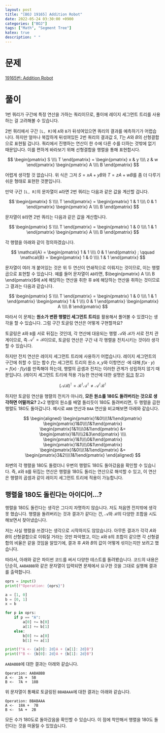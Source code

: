 ```yaml
---
layout: post
title: "[BOJ 19165] Addition Robot"
date: 2022-05-24 03:30:00 +0900
categories: ["BOJ"]
tags: ["Math", "Segment Tree"]
katex: true
description: " "
---
```


# 문제

[19165번: Addition Robot](https://www.acmicpc.net/problem/19165)

# 풀이

1번 쿼리가 구간에 특정 연산을 가하는 쿼리이므로, 풀이에 레이지 세그먼트 트리를 사용하는 걸 고려해볼 수 있습니다.

2번 쿼리에서 구간 `[L, R]`에 `A`와 `B`가 뒤섞여있으면 쿼리의 결과를 예측하기가 어렵습니다. 하지만 얼마나 복잡하게 뒤섞여있든 2번 쿼리의 결과값 $S$, $T$는 $A$와 $B$의 선형결합으로 표현될 겁니다. 쿼리에서 진행하는 연산이 한 수에 다른 수를 더하는 것밖에 없기 때문입니다. 이를 편하게 바라보기 위해 선형결합을 행렬을 통해 표현합시다.

$$ \begin{pmatrix} S \\\\ T \end{pmatrix} = \begin{pmatrix} x & y \\\\ z & w \end{pmatrix} \begin{pmatrix} A \\\\ B \end{pmatrix} $$

어렵게 생각할 것 없습니다. 위 식은 그저 $S = xA+yB$와 $T = zA+wB$를 좀 더 다루기 쉬운 형태로 표현한 것뿐입니다.

만약 구간 `[L, R]`의 문자열이 `A`라면 2번 쿼리는 다음과 같은 값을 계산할 겁니다.

$$ \begin{pmatrix} S \\\\ T \end{pmatrix} = \begin{pmatrix} 1 & 1 \\\\ 0 & 1 \end{pmatrix} \begin{pmatrix} A \\\\ B \end{pmatrix} $$

문자열이 `B`라면 2번 쿼리는 다음과 같은 값을 계산합니다.

$$ \begin{pmatrix} S \\\\ T \end{pmatrix} = \begin{pmatrix} 1 & 0 \\\\ 1 & 1 \end{pmatrix} \begin{pmatrix} A \\\\ B \end{pmatrix} $$

각 행렬을 아래와 같이 정의하겠습니다.

$$ \mathcal{A} = \begin{pmatrix} 1 & 1 \\\\ 0 & 1 \end{pmatrix} ; \qquad \mathcal{B} = \begin{pmatrix} 1 & 0 \\\\ 1 & 1 \end{pmatrix} $$

문자열이 여러 개 붙어있는 것은 위 두 연산이 연쇄적으로 이뤄지는 것이므로, 이는 행렬곱으로 표현할 수 있습니다. 예를 들어 문자열이 `AB`라면, $\begin{pmatrix} A \\\\ B \end{pmatrix}$에 `A`에 해당하는 연산을 취한 후 `B`에 해당하는 연산을 취하는 것이므로 그 결과는 다음과 같습니다.

$$ \begin{pmatrix} S \\\\ T \end{pmatrix} = \begin{pmatrix} 1 & 0 \\\\ 1 & 1 \end{pmatrix} \begin{pmatrix} 1 & 1 \\\\ 0 & 1 \end{pmatrix} \begin{pmatrix} A \\\\ B \end{pmatrix} $$

따라서 이 문제는 **원소가 변환 행렬인 세그먼트 트리**를 활용해서 풀어볼 수 있겠다는 생각을 할 수 있습니다. 그럼 구간 토글링 연산은 어떻게 구현할까요?

토글링은 `A`와 `B`를 서로 뒤집는 것인데, 각 연산에 대응되는 행렬 $\mathcal{A}$와 $\mathcal{B}$가 서로 전치 관계이므로, 즉 $\mathcal{A}^\intercal = \mathcal{B}$이므로, 토글링 연산은 구간 내 각 행렬을 전치시키는 것이라 생각할 수 있습니다.

하지만 전치 연산은 레이지 세그먼트 트리에 사용하기 어렵습니다. 레이지 세그먼트의 구간에 취할 수 있는 함수 $f$는 세그먼트 트리의 원소 $x, y$와 이항연산 $\cdot$에 대해 $f(x \cdot y) = f(x) \cdot f(y)$를 만족해야 하는데, 행렬의 곱셈과 전치는 이러한 관계가 성립하지 않기 때문입니다. (레이지 세그먼트 트리에 적용 가능한 연산에 대한 설명은 [링크](https://atcoder.github.io/ac-library/production/document_en/lazysegtree.html) 참고)

$$ \left( \mathcal{A} \mathcal{B} \right) ^ \intercal = \mathcal{B}^\intercal \mathcal{A}^\intercal \neq \mathcal{A}^\intercal \mathcal{B}^\intercal $$

하지만 토글링 연산을 행렬의 전치가 아니라, **모든 원소를 180도 돌려버리는 것으로 생각하면 어떨까요?** 2×2 행렬의 원소를 배열 돌리듯이 180도 돌려버리면, 두 행렬을 곱한 행렬도 180도 돌아갑니다. 예시로 `ABB` 연산과 `BAA` 연산을 비교해보면 아래와 같습니다.

$$
\begin{aligned}
\begin{pmatrix}1&0\\\\1&1\end{pmatrix} \begin{pmatrix}1&0\\\\1&1\end{pmatrix} \begin{pmatrix}1&1\\\\0&1\end{pmatrix} &= \begin{pmatrix}1&1\\\\2&3\end{pmatrix} \\\\
\begin{pmatrix}1&1\\\\0&1\end{pmatrix} \begin{pmatrix}1&1\\\\0&1\end{pmatrix} \begin{pmatrix}1&0\\\\1&1\end{pmatrix} &= \begin{pmatrix}3&2\\\\1&1\end{pmatrix}
\end{aligned}
$$

좌변의 각 행렬을 180도 돌렸더니 우변의 행렬도 180도 돌아갔음을 확인할 수 있습니다. 즉, `A`와 `B`를 뒤집는 연산은 행렬을 180도 돌리는 연산으로 해석할 수 있고, 이 연산은 행렬의 곱셈과 같이 레이지 세그먼트 트리에 적용이 가능합니다.

## 행렬을 180도 돌린다는 아이디어...?

행렬을 180도 돌린다는 생각은 그다지 자명하지 않습니다. 저도 처음엔 전치밖에 생각 못 했습니다. 행렬을 돌려버리는 것과 결과가 같다는 건, $\mathcal{A}$와 $\mathcal{B}$의 다양한 조합을 시도해보면서 찾아냈습니다.

저는 사실 행렬을 쓰겠다는 생각으로 시작하지도 않았습니다. 아무튼 결과가 각각 $A$와 $B$의 선형결합으로 이뤄질 거라는 것만 파악했고, 이는 `A`와 `B`의 조합이 같으면 각 선형결합의 비율은 같을 것임을 알았기에, 결과 후 $A$와 $B$의 값이 어떻게 섞이는지만 보려고 했습니다.

따라서, 아래와 같은 파이썬 코드를 써서 다양한 테스트를 돌려봤습니다. 코드의 내용은 단순히, `AABABBB`와 같은 문자열이 입력되면 문제에서 요구한 것을 그대로 실행해 결과를 출력합니다.

```python
oprs = input()
print(f"Operation: {oprs}")

a = [1, 0]
b = [0, 1]
x = b

for p in oprs:
    if p == "A":
        a[0] += b[0]
        a[1] += b[1]
    else:
        b[0] += a[0]
        b[1] += a[1]

print(f"A <- {a[0]: 2d}A + {a[1]: 2d}B")
print(f"B <- {b[0]: 2d}A + {b[1]: 2d}B")
```

`AABABBB`에 대한 결과는 아래와 같습니다.

```
Operation: AABABBB
A <-  2A +  5B
B <-  7A +  18B
```

위 문자열이 통째로 토글링된 `BBABAAA`에 대한 결과는 아래와 같습니다.

```
Operation: BBABAAA
A <-  18A +  7B
B <-  5A +  2B
```

모든 수가 180도로 돌아갔음을 확인할 수 있습니다. 이 점에 착안해서 행렬을 180도 돌린다는 것을 떠올릴 수 있었습니다.